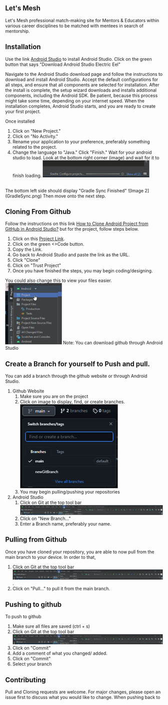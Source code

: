 ## Let's Mesh

Let's Mesh professional match-making site for Mentors & Educators within various career disciplines to be matched with mentees in search of mentorship.

## Installation

Use the link [Android Studio](https://developer.android.com/studio) to install Android Studio.
Click on the green button that says "Download Android Studio Electric Eel"

Navigate to the Android Studio download page and follow the instructions to download and install 
Android Studio. Accept the default configurations for all steps, and ensure that all components are 
selected for installation. After the install is complete, the setup wizard downloads and installs 
additional components, including the Android SDK. Be patient, because this process might take some 
time, depending on your internet speed. When the installation completes, Android Studio starts, and 
you are ready to create your first project.

Once installed
1. Click on "New Project."
2. Click on "No Activity." 
3. Rename your application to your preference, preferably something related to the project. 
4. Change the language to "Java." Click "Finish."
Wait for your android studio to load. Look at the bottom right corner (image) and wait for it to finish loading. ![Image 1](load.png)
<br />
The bottom left side should display "Gradle Sync Finished" ![Image 2](GradleSync.png)
Then move onto the next step. 




## Cloning From Github
Follow the instructions on this link [How to Clone Android Project from GitHub in Android Studio?](https://www.geeksforgeeks.org/how-to-clone-android-project-from-github-in-android-studio/)
but for the project, follow steps below.
1. Click on this [Project Link](https://github.com/rllov/LetsMeshProject.git).
2. Click on the green <>Code button.
3. Copy the Link.
4. Go back to Android Studio and paste the link as the URL.
5. Click "Clone"
6. Click on "Trust Project"
7. Once you have finished the steps, you may begin coding/designing.

You could also change this to view your files easier.<br />![image 3](androidToProject.png)
Note: You can download github through Android Studio

## Create a Branch for yourself to Push and pull.
You can add a branch through the github website or through Android Studio. 
1. Github Website
   1. Make sure you are on the project
   2. Click on image to display, find, or create branches. ![image](gitBranches.png)
   3. You may begin pulling/pushing your repositories
2. Android Studio
   1. Click on Git at the top tool bar ![image 4](gitToolBar.png)
   2. Click on "New Branch..."
   3. Enter a Branch name, preferably your name.
  
## Pulling from Github
Once you have cloned your repository, you are able to now pull from the main branch to your device. 
In order to that,
1. Click on Git at the top tool bar ![image 4](gitToolBar.png).
2. Click on "Pull..." to pull it from the main branch.


## Pushing to github
To push to github
1. Make sure all files are saved (ctrl + s)
2. Click on Git at the top tool bar ![img 4](gitToolBar.png)
3. Click on "Commit"
4. Add a comment of what you changed/ added.
5. Click on "Commit"
6. Select your branch
 

## Contributing

Pull and Cloning requests are welcome. For major changes, please open an issue first
to discuss what you would like to change. When pushing back to 


